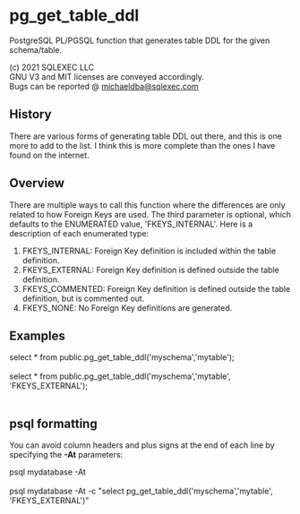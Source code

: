 # pg_get_table_ddl
PostgreSQL PL/PGSQL function that generates table DDL for the given schema/table.

(c) 2021 SQLEXEC LLC
<br/>
GNU V3 and MIT licenses are conveyed accordingly.
<br/>
Bugs can be reported @ michaeldba@sqlexec.com


## History
There are various forms of generating table DDL out there, and this is one more to add to the list.  I think this is more complete than the ones I have found on the internet.

## Overview
There are multiple ways to call this function where the differences are only related to how Foreign Keys are used.  The third parameter is optional, which defaults to the ENUMERATED value, 'FKEYS_INTERNAL'.  Here is a description of each enumerated type:
1.  FKEYS_INTERNAL: Foreign Key definition is included within the table definition.
2.  FKEYS_EXTERNAL: Foreign Key definition is defined outside the table definition.
2.  FKEYS_COMMENTED: Foreign Key definition is defined outside the table definition, but is commented out.
2.  FKEYS_NONE: No Foreign Key definitions are generated.


## Examples
select * from public.pg_get_table_ddl('myschema','mytable');
<br/><br/>
select * from public.pg_get_table_ddl('myschema','mytable', 'FKEYS_EXTERNAL');
<br/><br/>


## psql formatting
You can avoid column headers and plus signs at the end of each line by specifying the **-At** parameters:

psql mydatabase  -At
<br/><br/>
psql mydatabase  -At -c "select pg_get_table_ddl('myschema','mytable', 'FKEYS_EXTERNAL')"

